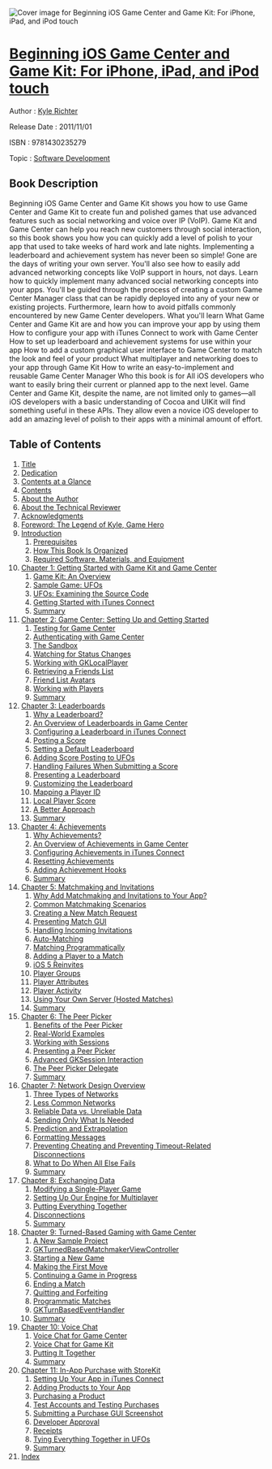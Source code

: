 ![Cover image for Beginning iOS Game Center and Game Kit: For iPhone, iPad, and iPod touch](https://imgdetail.ebookreading.net/cover/cover/software_development/EB9781430235279.jpg)

[Beginning iOS Game Center and Game Kit: For iPhone, iPad, and iPod touch](https://ebookreading.net/view/book/Beginning+iOS+Game+Center+and+Game+Kit%3A+For+iPhone%2C+iPad%2C+and+iPod+touch-EB9781430235279_1.html "Beginning iOS Game Center and Game Kit: For iPhone, iPad, and iPod touch")
====================================================================================================================

Author : [Kyle Richter](https://ebookreading.net/search/author/Kyle+Richter)

Release Date : 2011/11/01

ISBN : 9781430235279

Topic : [Software Development](https://ebookreading.net/search/category/software-development)

Book Description
-----------------

Beginning iOS Game Center and Game Kit shows you how to use Game Center and Game Kit to create fun and polished games that use advanced features such as social networking and voice over IP (VoIP). Game Kit and Game Center can help you reach new customers through social interaction, so this book shows you how you can quickly add a level of polish to your app that used to take weeks of hard work and late nights.
Implementing a leaderboard and achievement system has never been so simple! Gone are the days of writing your own server. You'll also see how to easily add advanced networking concepts like VoIP support in hours, not days.
Learn how to quickly implement many advanced social networking concepts into your apps. You'll be guided through the process of creating a custom Game Center Manager class that can be rapidly deployed into any of your new or existing projects. Furthermore, learn how to avoid pitfalls commonly encountered by new Game Center developers.
What you'll learn
What Game Center and Game Kit are and how you can improve your app by using them
How to configure your app with iTunes Connect to work with Game Center
How to set up leaderboard and achievement systems for use within your app
How to add a custom graphical user interface to Game Center to match the look and feel of your product
What multiplayer and networking does to your app through Game Kit
How to write an easy-to-implement and reusable Game Center Manager
Who this book is for
All iOS developers who want to easily bring their current or planned app to the next level. Game Center and Game Kit, despite the name, are not limited only to games—all iOS developers with a basic understanding of Cocoa and UIKit will find something useful in these APIs. They allow even a novice iOS developer to add an amazing level of polish to their apps with a minimal amount of effort.
              
Table of Contents
-----------------

1. [Title](https://ebookreading.net/view/book/Beginning+iOS+Game+Center+and+Game+Kit%3A+For+iPhone%2C+iPad%2C+and+iPod+touch-EB9781430235279_2.html)
1. [Dedication](https://ebookreading.net/view/book/Beginning+iOS+Game+Center+and+Game+Kit%3A+For+iPhone%2C+iPad%2C+and+iPod+touch-EB9781430235279_3.html)
1. [Contents at a Glance](https://ebookreading.net/view/book/Beginning+iOS+Game+Center+and+Game+Kit%3A+For+iPhone%2C+iPad%2C+and+iPod+touch-EB9781430235279_4.html#contents_at_a_glanc)
1. [Contents](https://ebookreading.net/view/book/Beginning+iOS+Game+Center+and+Game+Kit%3A+For+iPhone%2C+iPad%2C+and+iPod+touch-EB9781430235279_5.html#contents_Contents)
1. [About the Author](https://ebookreading.net/view/book/Beginning+iOS+Game+Center+and+Game+Kit%3A+For+iPhone%2C+iPad%2C+and+iPod+touch-EB9781430235279_6.html#about_the_author)
1. [About the Technical Reviewer](https://ebookreading.net/view/book/Beginning+iOS+Game+Center+and+Game+Kit%3A+For+iPhone%2C+iPad%2C+and+iPod+touch-EB9781430235279_7.html#about_the_technical)
1. [Acknowledgments](https://ebookreading.net/view/book/Beginning+iOS+Game+Center+and+Game+Kit%3A+For+iPhone%2C+iPad%2C+and+iPod+touch-EB9781430235279_8.html#acknowledgments_Ack)
1. [Foreword: The Legend of Kyle, Game Hero](https://ebookreading.net/view/book/Beginning+iOS+Game+Center+and+Game+Kit%3A+For+iPhone%2C+iPad%2C+and+iPod+touch-EB9781430235279_9.html#foreword_Foreword)
1. [Introduction](https://ebookreading.net/view/book/Beginning+iOS+Game+Center+and+Game+Kit%3A+For+iPhone%2C+iPad%2C+and+iPod+touch-EB9781430235279_10.html#introduction_Introd)
    1. [Prerequisites](https://ebookreading.net/view/book/Beginning+iOS+Game+Center+and+Game+Kit%3A+For+iPhone%2C+iPad%2C+and+iPod+touch-EB9781430235279_11.html#prerequisites)
    1. [How This Book Is Organized](https://ebookreading.net/view/book/Beginning+iOS+Game+Center+and+Game+Kit%3A+For+iPhone%2C+iPad%2C+and+iPod+touch-EB9781430235279_12.html#how_this_book_is_or)
    1. [Required Software, Materials, and Equipment](https://ebookreading.net/view/book/Beginning+iOS+Game+Center+and+Game+Kit%3A+For+iPhone%2C+iPad%2C+and+iPod+touch-EB9781430235279_13.html#required_software_c)
1. [Chapter 1: Getting Started with Game Kit and Game Center](https://ebookreading.net/view/book/Beginning+iOS+Game+Center+and+Game+Kit%3A+For+iPhone%2C+iPad%2C+and+iPod+touch-EB9781430235279_14.html#ch1)
    1. [Game Kit: An Overview](https://ebookreading.net/view/book/Beginning+iOS+Game+Center+and+Game+Kit%3A+For+iPhone%2C+iPad%2C+and+iPod+touch-EB9781430235279_15.html#game_kit_colon_an_o)
    1. [Sample Game: UFOs](https://ebookreading.net/view/book/Beginning+iOS+Game+Center+and+Game+Kit%3A+For+iPhone%2C+iPad%2C+and+iPod+touch-EB9781430235279_16.html#sample_game_colon_u)
    1. [UFOs: Examining the Source Code](https://ebookreading.net/view/book/Beginning+iOS+Game+Center+and+Game+Kit%3A+For+iPhone%2C+iPad%2C+and+iPod+touch-EB9781430235279_17.html#ufos_colon_examinin)
    1. [Getting Started with iTunes Connect](https://ebookreading.net/view/book/Beginning+iOS+Game+Center+and+Game+Kit%3A+For+iPhone%2C+iPad%2C+and+iPod+touch-EB9781430235279_18.html#getting_started_wit)
    1. [Summary](https://ebookreading.net/view/book/Beginning+iOS+Game+Center+and+Game+Kit%3A+For+iPhone%2C+iPad%2C+and+iPod+touch-EB9781430235279_19.html#summary)
1. [Chapter 2: Game Center: Setting Up and Getting Started](https://ebookreading.net/view/book/Beginning+iOS+Game+Center+and+Game+Kit%3A+For+iPhone%2C+iPad%2C+and+iPod+touch-EB9781430235279_20.html#ch2)
    1. [Testing for Game Center](https://ebookreading.net/view/book/Beginning+iOS+Game+Center+and+Game+Kit%3A+For+iPhone%2C+iPad%2C+and+iPod+touch-EB9781430235279_21.html#testing_for_game_ce)
    1. [Authenticating with Game Center](https://ebookreading.net/view/book/Beginning+iOS+Game+Center+and+Game+Kit%3A+For+iPhone%2C+iPad%2C+and+iPod+touch-EB9781430235279_22.html#authenticating_with)
    1. [The Sandbox](https://ebookreading.net/view/book/Beginning+iOS+Game+Center+and+Game+Kit%3A+For+iPhone%2C+iPad%2C+and+iPod+touch-EB9781430235279_23.html#the_sandbox)
    1. [Watching for Status Changes](https://ebookreading.net/view/book/Beginning+iOS+Game+Center+and+Game+Kit%3A+For+iPhone%2C+iPad%2C+and+iPod+touch-EB9781430235279_24.html#watching_for_status)
    1. [Working with GKLocalPlayer](https://ebookreading.net/view/book/Beginning+iOS+Game+Center+and+Game+Kit%3A+For+iPhone%2C+iPad%2C+and+iPod+touch-EB9781430235279_25.html#working_with_gkloca)
    1. [Retrieving a Friends List](https://ebookreading.net/view/book/Beginning+iOS+Game+Center+and+Game+Kit%3A+For+iPhone%2C+iPad%2C+and+iPod+touch-EB9781430235279_26.html#retrieving_a_friend)
    1. [Friend List Avatars](https://ebookreading.net/view/book/Beginning+iOS+Game+Center+and+Game+Kit%3A+For+iPhone%2C+iPad%2C+and+iPod+touch-EB9781430235279_27.html#friend_list_avatars)
    1. [Working with Players](https://ebookreading.net/view/book/Beginning+iOS+Game+Center+and+Game+Kit%3A+For+iPhone%2C+iPad%2C+and+iPod+touch-EB9781430235279_28.html#working_with_player)
    1. [Summary](https://ebookreading.net/view/book/Beginning+iOS+Game+Center+and+Game+Kit%3A+For+iPhone%2C+iPad%2C+and+iPod+touch-EB9781430235279_29.html#summary_Chapter02)
1. [Chapter 3: Leaderboards](https://ebookreading.net/view/book/Beginning+iOS+Game+Center+and+Game+Kit%3A+For+iPhone%2C+iPad%2C+and+iPod+touch-EB9781430235279_30.html#ch3)
    1. [Why a Leaderboard?](https://ebookreading.net/view/book/Beginning+iOS+Game+Center+and+Game+Kit%3A+For+iPhone%2C+iPad%2C+and+iPod+touch-EB9781430235279_31.html#why_a_leaderboard_q)
    1. [An Overview of Leaderboards in Game Center](https://ebookreading.net/view/book/Beginning+iOS+Game+Center+and+Game+Kit%3A+For+iPhone%2C+iPad%2C+and+iPod+touch-EB9781430235279_32.html#an_overview_of_lead)
    1. [Configuring a Leaderboard in iTunes Connect](https://ebookreading.net/view/book/Beginning+iOS+Game+Center+and+Game+Kit%3A+For+iPhone%2C+iPad%2C+and+iPod+touch-EB9781430235279_33.html#configuring_a_leade)
    1. [Posting a Score](https://ebookreading.net/view/book/Beginning+iOS+Game+Center+and+Game+Kit%3A+For+iPhone%2C+iPad%2C+and+iPod+touch-EB9781430235279_34.html#posting_a_score)
    1. [Setting a Default Leaderboard](https://ebookreading.net/view/book/Beginning+iOS+Game+Center+and+Game+Kit%3A+For+iPhone%2C+iPad%2C+and+iPod+touch-EB9781430235279_35.html#setting_a_default_l)
    1. [Adding Score Posting to UFOs](https://ebookreading.net/view/book/Beginning+iOS+Game+Center+and+Game+Kit%3A+For+iPhone%2C+iPad%2C+and+iPod+touch-EB9781430235279_36.html#adding_score_postin)
    1. [Handling Failures When Submitting a Score](https://ebookreading.net/view/book/Beginning+iOS+Game+Center+and+Game+Kit%3A+For+iPhone%2C+iPad%2C+and+iPod+touch-EB9781430235279_37.html#handling_failures_w)
    1. [Presenting a Leaderboard](https://ebookreading.net/view/book/Beginning+iOS+Game+Center+and+Game+Kit%3A+For+iPhone%2C+iPad%2C+and+iPod+touch-EB9781430235279_38.html#presenting_a_leader)
    1. [Customizing the Leaderboard](https://ebookreading.net/view/book/Beginning+iOS+Game+Center+and+Game+Kit%3A+For+iPhone%2C+iPad%2C+and+iPod+touch-EB9781430235279_39.html#customizing_the_lea)
    1. [Mapping a Player ID](https://ebookreading.net/view/book/Beginning+iOS+Game+Center+and+Game+Kit%3A+For+iPhone%2C+iPad%2C+and+iPod+touch-EB9781430235279_40.html#mapping_a_player_id)
    1. [Local Player Score](https://ebookreading.net/view/book/Beginning+iOS+Game+Center+and+Game+Kit%3A+For+iPhone%2C+iPad%2C+and+iPod+touch-EB9781430235279_41.html#local_player_score)
    1. [A Better Approach](https://ebookreading.net/view/book/Beginning+iOS+Game+Center+and+Game+Kit%3A+For+iPhone%2C+iPad%2C+and+iPod+touch-EB9781430235279_42.html#a_better_approach)
    1. [Summary](https://ebookreading.net/view/book/Beginning+iOS+Game+Center+and+Game+Kit%3A+For+iPhone%2C+iPad%2C+and+iPod+touch-EB9781430235279_43.html#summary_Chapter03)
1. [Chapter 4: Achievements](https://ebookreading.net/view/book/Beginning+iOS+Game+Center+and+Game+Kit%3A+For+iPhone%2C+iPad%2C+and+iPod+touch-EB9781430235279_44.html#ch4)
    1. [Why Achievements?](https://ebookreading.net/view/book/Beginning+iOS+Game+Center+and+Game+Kit%3A+For+iPhone%2C+iPad%2C+and+iPod+touch-EB9781430235279_45.html#why_achievements)
    1. [An Overview of Achievements in Game Center](https://ebookreading.net/view/book/Beginning+iOS+Game+Center+and+Game+Kit%3A+For+iPhone%2C+iPad%2C+and+iPod+touch-EB9781430235279_46.html#an_overview_of_achi)
    1. [Configuring Achievements in iTunes Connect](https://ebookreading.net/view/book/Beginning+iOS+Game+Center+and+Game+Kit%3A+For+iPhone%2C+iPad%2C+and+iPod+touch-EB9781430235279_47.html#configuring_achieve)
    1. [Resetting Achievements](https://ebookreading.net/view/book/Beginning+iOS+Game+Center+and+Game+Kit%3A+For+iPhone%2C+iPad%2C+and+iPod+touch-EB9781430235279_48.html#resetting_achieveme)
    1. [Adding Achievement Hooks](https://ebookreading.net/view/book/Beginning+iOS+Game+Center+and+Game+Kit%3A+For+iPhone%2C+iPad%2C+and+iPod+touch-EB9781430235279_49.html#adding_achievement_)
    1. [Summary](https://ebookreading.net/view/book/Beginning+iOS+Game+Center+and+Game+Kit%3A+For+iPhone%2C+iPad%2C+and+iPod+touch-EB9781430235279_50.html#summary_Chapter04)
1. [Chapter 5: Matchmaking and Invitations](https://ebookreading.net/view/book/Beginning+iOS+Game+Center+and+Game+Kit%3A+For+iPhone%2C+iPad%2C+and+iPod+touch-EB9781430235279_51.html#ch5)
    1. [Why Add Matchmaking and Invitations to Your App?](https://ebookreading.net/view/book/Beginning+iOS+Game+Center+and+Game+Kit%3A+For+iPhone%2C+iPad%2C+and+iPod+touch-EB9781430235279_52.html#why_add_matchmaking)
    1. [Common Matchmaking Scenarios](https://ebookreading.net/view/book/Beginning+iOS+Game+Center+and+Game+Kit%3A+For+iPhone%2C+iPad%2C+and+iPod+touch-EB9781430235279_53.html#common_matchmaking_)
    1. [Creating a New Match Request](https://ebookreading.net/view/book/Beginning+iOS+Game+Center+and+Game+Kit%3A+For+iPhone%2C+iPad%2C+and+iPod+touch-EB9781430235279_54.html#creating_a_new_matc)
    1. [Presenting Match GUI](https://ebookreading.net/view/book/Beginning+iOS+Game+Center+and+Game+Kit%3A+For+iPhone%2C+iPad%2C+and+iPod+touch-EB9781430235279_55.html#presenting_match_gu)
    1. [Handling Incoming Invitations](https://ebookreading.net/view/book/Beginning+iOS+Game+Center+and+Game+Kit%3A+For+iPhone%2C+iPad%2C+and+iPod+touch-EB9781430235279_56.html#handling_incoming_i)
    1. [Auto-Matching](https://ebookreading.net/view/book/Beginning+iOS+Game+Center+and+Game+Kit%3A+For+iPhone%2C+iPad%2C+and+iPod+touch-EB9781430235279_57.html#auto_hyphen_matchin)
    1. [Matching Programmatically](https://ebookreading.net/view/book/Beginning+iOS+Game+Center+and+Game+Kit%3A+For+iPhone%2C+iPad%2C+and+iPod+touch-EB9781430235279_58.html#matching_programmat)
    1. [Adding a Player to a Match](https://ebookreading.net/view/book/Beginning+iOS+Game+Center+and+Game+Kit%3A+For+iPhone%2C+iPad%2C+and+iPod+touch-EB9781430235279_59.html#adding_a_player_to_)
    1. [iOS 5 Reinvites](https://ebookreading.net/view/book/Beginning+iOS+Game+Center+and+Game+Kit%3A+For+iPhone%2C+iPad%2C+and+iPod+touch-EB9781430235279_60.html#ios_5_reinvites)
    1. [Player Groups](https://ebookreading.net/view/book/Beginning+iOS+Game+Center+and+Game+Kit%3A+For+iPhone%2C+iPad%2C+and+iPod+touch-EB9781430235279_61.html#player_groups)
    1. [Player Attributes](https://ebookreading.net/view/book/Beginning+iOS+Game+Center+and+Game+Kit%3A+For+iPhone%2C+iPad%2C+and+iPod+touch-EB9781430235279_62.html#player_attributes)
    1. [Player Activity](https://ebookreading.net/view/book/Beginning+iOS+Game+Center+and+Game+Kit%3A+For+iPhone%2C+iPad%2C+and+iPod+touch-EB9781430235279_63.html#player_activity)
    1. [Using Your Own Server (Hosted Matches)](https://ebookreading.net/view/book/Beginning+iOS+Game+Center+and+Game+Kit%3A+For+iPhone%2C+iPad%2C+and+iPod+touch-EB9781430235279_64.html#using_your_own_serv)
    1. [Summary](https://ebookreading.net/view/book/Beginning+iOS+Game+Center+and+Game+Kit%3A+For+iPhone%2C+iPad%2C+and+iPod+touch-EB9781430235279_65.html#summary_Chapter05)
1. [Chapter 6: The Peer Picker](https://ebookreading.net/view/book/Beginning+iOS+Game+Center+and+Game+Kit%3A+For+iPhone%2C+iPad%2C+and+iPod+touch-EB9781430235279_66.html#ch6)
    1. [Benefits of the Peer Picker](https://ebookreading.net/view/book/Beginning+iOS+Game+Center+and+Game+Kit%3A+For+iPhone%2C+iPad%2C+and+iPod+touch-EB9781430235279_67.html#benefits_of_the_pee)
    1. [Real-World Examples](https://ebookreading.net/view/book/Beginning+iOS+Game+Center+and+Game+Kit%3A+For+iPhone%2C+iPad%2C+and+iPod+touch-EB9781430235279_68.html#real-world_examples)
    1. [Working with Sessions](https://ebookreading.net/view/book/Beginning+iOS+Game+Center+and+Game+Kit%3A+For+iPhone%2C+iPad%2C+and+iPod+touch-EB9781430235279_69.html#working_with_sessio)
    1. [Presenting a Peer Picker](https://ebookreading.net/view/book/Beginning+iOS+Game+Center+and+Game+Kit%3A+For+iPhone%2C+iPad%2C+and+iPod+touch-EB9781430235279_70.html#presenting_a_peer_p)
    1. [Advanced GKSession Interaction](https://ebookreading.net/view/book/Beginning+iOS+Game+Center+and+Game+Kit%3A+For+iPhone%2C+iPad%2C+and+iPod+touch-EB9781430235279_71.html#advanced_gksession_)
    1. [The Peer Picker Delegate](https://ebookreading.net/view/book/Beginning+iOS+Game+Center+and+Game+Kit%3A+For+iPhone%2C+iPad%2C+and+iPod+touch-EB9781430235279_72.html#the_peer_picker_del)
    1. [Summary](https://ebookreading.net/view/book/Beginning+iOS+Game+Center+and+Game+Kit%3A+For+iPhone%2C+iPad%2C+and+iPod+touch-EB9781430235279_73.html#summary_Chapter06)
1. [Chapter 7: Network Design Overview](https://ebookreading.net/view/book/Beginning+iOS+Game+Center+and+Game+Kit%3A+For+iPhone%2C+iPad%2C+and+iPod+touch-EB9781430235279_74.html#ch7)
    1. [Three Types of Networks](https://ebookreading.net/view/book/Beginning+iOS+Game+Center+and+Game+Kit%3A+For+iPhone%2C+iPad%2C+and+iPod+touch-EB9781430235279_75.html#three_types_of_netw)
    1. [Less Common Networks](https://ebookreading.net/view/book/Beginning+iOS+Game+Center+and+Game+Kit%3A+For+iPhone%2C+iPad%2C+and+iPod+touch-EB9781430235279_76.html#less_common_network)
    1. [Reliable Data vs. Unreliable Data](https://ebookreading.net/view/book/Beginning+iOS+Game+Center+and+Game+Kit%3A+For+iPhone%2C+iPad%2C+and+iPod+touch-EB9781430235279_77.html#reliable_data_vs_un)
    1. [Sending Only What Is Needed](https://ebookreading.net/view/book/Beginning+iOS+Game+Center+and+Game+Kit%3A+For+iPhone%2C+iPad%2C+and+iPod+touch-EB9781430235279_78.html#sending_only_what_i)
    1. [Prediction and Extrapolation](https://ebookreading.net/view/book/Beginning+iOS+Game+Center+and+Game+Kit%3A+For+iPhone%2C+iPad%2C+and+iPod+touch-EB9781430235279_79.html#prediction_and_extr)
    1. [Formatting Messages](https://ebookreading.net/view/book/Beginning+iOS+Game+Center+and+Game+Kit%3A+For+iPhone%2C+iPad%2C+and+iPod+touch-EB9781430235279_80.html#formatting_messages)
    1. [Preventing Cheating and Preventing Timeout-Related Disconnections](https://ebookreading.net/view/book/Beginning+iOS+Game+Center+and+Game+Kit%3A+For+iPhone%2C+iPad%2C+and+iPod+touch-EB9781430235279_81.html#preventing559396922)
    1. [What to Do When All Else Fails](https://ebookreading.net/view/book/Beginning+iOS+Game+Center+and+Game+Kit%3A+For+iPhone%2C+iPad%2C+and+iPod+touch-EB9781430235279_82.html#what_to_do_when_all)
    1. [Summary](https://ebookreading.net/view/book/Beginning+iOS+Game+Center+and+Game+Kit%3A+For+iPhone%2C+iPad%2C+and+iPod+touch-EB9781430235279_83.html#summary_Chapter07)
1. [Chapter 8: Exchanging Data](https://ebookreading.net/view/book/Beginning+iOS+Game+Center+and+Game+Kit%3A+For+iPhone%2C+iPad%2C+and+iPod+touch-EB9781430235279_84.html#ch8)
    1. [Modifying a Single-Player Game](https://ebookreading.net/view/book/Beginning+iOS+Game+Center+and+Game+Kit%3A+For+iPhone%2C+iPad%2C+and+iPod+touch-EB9781430235279_85.html#modifying_a_single_)
    1. [Setting Up Our Engine for Multiplayer](https://ebookreading.net/view/book/Beginning+iOS+Game+Center+and+Game+Kit%3A+For+iPhone%2C+iPad%2C+and+iPod+touch-EB9781430235279_86.html#setting_up_our_engi)
    1. [Putting Everything Together](https://ebookreading.net/view/book/Beginning+iOS+Game+Center+and+Game+Kit%3A+For+iPhone%2C+iPad%2C+and+iPod+touch-EB9781430235279_87.html#putting_everything_)
    1. [Disconnections](https://ebookreading.net/view/book/Beginning+iOS+Game+Center+and+Game+Kit%3A+For+iPhone%2C+iPad%2C+and+iPod+touch-EB9781430235279_88.html#disconnections)
    1. [Summary](https://ebookreading.net/view/book/Beginning+iOS+Game+Center+and+Game+Kit%3A+For+iPhone%2C+iPad%2C+and+iPod+touch-EB9781430235279_89.html#summary_Chapter08)
1. [Chapter 9: Turned-Based Gaming with Game Center](https://ebookreading.net/view/book/Beginning+iOS+Game+Center+and+Game+Kit%3A+For+iPhone%2C+iPad%2C+and+iPod+touch-EB9781430235279_90.html#ch9)
    1. [A New Sample Project](https://ebookreading.net/view/book/Beginning+iOS+Game+Center+and+Game+Kit%3A+For+iPhone%2C+iPad%2C+and+iPod+touch-EB9781430235279_91.html#a_new_sample_projec)
    1. [GKTurnedBasedMatchmakerViewController](https://ebookreading.net/view/book/Beginning+iOS+Game+Center+and+Game+Kit%3A+For+iPhone%2C+iPad%2C+and+iPod+touch-EB9781430235279_92.html#gkturnedbasedmatchm)
    1. [Starting a New Game](https://ebookreading.net/view/book/Beginning+iOS+Game+Center+and+Game+Kit%3A+For+iPhone%2C+iPad%2C+and+iPod+touch-EB9781430235279_93.html#starting_a_new_game)
    1. [Making the First Move](https://ebookreading.net/view/book/Beginning+iOS+Game+Center+and+Game+Kit%3A+For+iPhone%2C+iPad%2C+and+iPod+touch-EB9781430235279_94.html#making_the_first_mo)
    1. [Continuing a Game in Progress](https://ebookreading.net/view/book/Beginning+iOS+Game+Center+and+Game+Kit%3A+For+iPhone%2C+iPad%2C+and+iPod+touch-EB9781430235279_95.html#continuing_a_game_i)
    1. [Ending a Match](https://ebookreading.net/view/book/Beginning+iOS+Game+Center+and+Game+Kit%3A+For+iPhone%2C+iPad%2C+and+iPod+touch-EB9781430235279_96.html#ending_a_match)
    1. [Quitting and Forfeiting](https://ebookreading.net/view/book/Beginning+iOS+Game+Center+and+Game+Kit%3A+For+iPhone%2C+iPad%2C+and+iPod+touch-EB9781430235279_97.html#quitting_and_forfei)
    1. [Programmatic Matches](https://ebookreading.net/view/book/Beginning+iOS+Game+Center+and+Game+Kit%3A+For+iPhone%2C+iPad%2C+and+iPod+touch-EB9781430235279_98.html#programmatic_matche)
    1. [GKTurnBasedEventHandler](https://ebookreading.net/view/book/Beginning+iOS+Game+Center+and+Game+Kit%3A+For+iPhone%2C+iPad%2C+and+iPod+touch-EB9781430235279_99.html#gkturnbasedeventhan)
    1. [Summary](https://ebookreading.net/view/book/Beginning+iOS+Game+Center+and+Game+Kit%3A+For+iPhone%2C+iPad%2C+and+iPod+touch-EB9781430235279_100.html#summary_Chapter09)
1. [Chapter 10: Voice Chat](https://ebookreading.net/view/book/Beginning+iOS+Game+Center+and+Game+Kit%3A+For+iPhone%2C+iPad%2C+and+iPod+touch-EB9781430235279_101.html#ch10)
    1. [Voice Chat for Game Center](https://ebookreading.net/view/book/Beginning+iOS+Game+Center+and+Game+Kit%3A+For+iPhone%2C+iPad%2C+and+iPod+touch-EB9781430235279_102.html#voice_chat_for_game)
    1. [Voice Chat for Game Kit](https://ebookreading.net/view/book/Beginning+iOS+Game+Center+and+Game+Kit%3A+For+iPhone%2C+iPad%2C+and+iPod+touch-EB9781430235279_103.html#voice_chat_for_game)
    1. [Putting It Together](https://ebookreading.net/view/book/Beginning+iOS+Game+Center+and+Game+Kit%3A+For+iPhone%2C+iPad%2C+and+iPod+touch-EB9781430235279_104.html#putting_it_together)
    1. [Summary](https://ebookreading.net/view/book/Beginning+iOS+Game+Center+and+Game+Kit%3A+For+iPhone%2C+iPad%2C+and+iPod+touch-EB9781430235279_105.html#summary_Chapter10)
1. [Chapter 11: In-App Purchase with StoreKit](https://ebookreading.net/view/book/Beginning+iOS+Game+Center+and+Game+Kit%3A+For+iPhone%2C+iPad%2C+and+iPod+touch-EB9781430235279_106.html#ch11)
    1. [Setting Up Your App in iTunes Connect](https://ebookreading.net/view/book/Beginning+iOS+Game+Center+and+Game+Kit%3A+For+iPhone%2C+iPad%2C+and+iPod+touch-EB9781430235279_107.html#setting_up_your_app)
    1. [Adding Products to Your App](https://ebookreading.net/view/book/Beginning+iOS+Game+Center+and+Game+Kit%3A+For+iPhone%2C+iPad%2C+and+iPod+touch-EB9781430235279_108.html#adding_products_to_)
    1. [Purchasing a Product](https://ebookreading.net/view/book/Beginning+iOS+Game+Center+and+Game+Kit%3A+For+iPhone%2C+iPad%2C+and+iPod+touch-EB9781430235279_109.html#purchasing_a_produc)
    1. [Test Accounts and Testing Purchases](https://ebookreading.net/view/book/Beginning+iOS+Game+Center+and+Game+Kit%3A+For+iPhone%2C+iPad%2C+and+iPod+touch-EB9781430235279_110.html#test_accounts_and_t)
    1. [Submitting a Purchase GUI Screenshot](https://ebookreading.net/view/book/Beginning+iOS+Game+Center+and+Game+Kit%3A+For+iPhone%2C+iPad%2C+and+iPod+touch-EB9781430235279_111.html#submitting_a_purcha)
    1. [Developer Approval](https://ebookreading.net/view/book/Beginning+iOS+Game+Center+and+Game+Kit%3A+For+iPhone%2C+iPad%2C+and+iPod+touch-EB9781430235279_112.html#developer_approval)
    1. [Receipts](https://ebookreading.net/view/book/Beginning+iOS+Game+Center+and+Game+Kit%3A+For+iPhone%2C+iPad%2C+and+iPod+touch-EB9781430235279_113.html#receipts)
    1. [Tying Everything Together in UFOs](https://ebookreading.net/view/book/Beginning+iOS+Game+Center+and+Game+Kit%3A+For+iPhone%2C+iPad%2C+and+iPod+touch-EB9781430235279_114.html#tying_everything_to)
    1. [Summary](https://ebookreading.net/view/book/Beginning+iOS+Game+Center+and+Game+Kit%3A+For+iPhone%2C+iPad%2C+and+iPod+touch-EB9781430235279_115.html#summary_Chapter11)
1. [Index](https://ebookreading.net/view/book/Beginning+iOS+Game+Center+and+Game+Kit%3A+For+iPhone%2C+iPad%2C+and+iPod+touch-EB9781430235279_116.html#index_Index)
